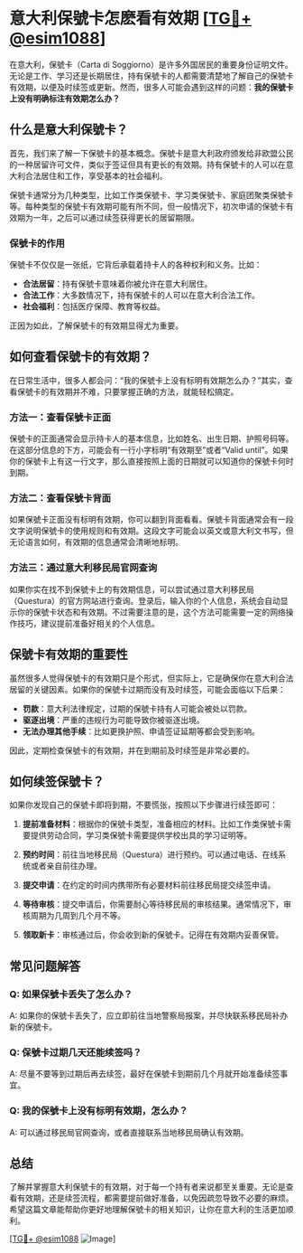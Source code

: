 # 意大利保號卡怎麽看有效期 [[TG💪+ @esim1088](https://t.me/s/esim1088)]

在意大利，保號卡（Carta di Soggiorno）是许多外国居民的重要身份证明文件。无论是工作、学习还是长期居住，持有保號卡的人都需要清楚地了解自己的保號卡有效期，以便及时续签或更新。然而，很多人可能会遇到这样的问题：**我的保號卡上没有明确标注有效期怎么办？**

## 什么是意大利保號卡？

首先，我们来了解一下保號卡的基本概念。保號卡是意大利政府颁发给非欧盟公民的一种居留许可文件，类似于签证但具有更长的有效期。持有保號卡的人可以在意大利合法居住和工作，享受基本的社会福利。

保號卡通常分为几种类型，比如工作类保號卡、学习类保號卡、家庭团聚类保號卡等。每种类型的保號卡有效期可能有所不同，但一般情况下，初次申请的保號卡有效期为一年，之后可以通过续签获得更长的居留期限。

### 保號卡的作用

保號卡不仅仅是一张纸，它背后承载着持卡人的各种权利和义务。比如：

- **合法居留**：持有保號卡意味着你被允许在意大利居住。
- **合法工作**：大多数情况下，持有保號卡的人可以在意大利合法工作。
- **社会福利**：包括医疗保障、教育等权益。

正因为如此，了解保號卡的有效期显得尤为重要。

## 如何查看保號卡的有效期？

在日常生活中，很多人都会问：“我的保號卡上没有标明有效期怎么办？”其实，查看保號卡的有效期并不难，只要掌握正确的方法，就能轻松搞定。

### 方法一：查看保號卡正面

保號卡的正面通常会显示持卡人的基本信息，比如姓名、出生日期、护照号码等。在这部分信息的下方，可能会有一行小字标明“有效期至”或者“Valid until”。如果你的保號卡上有这一行文字，那么直接按照上面的日期就可以知道你的保號卡何时到期。

### 方法二：查看保號卡背面

如果保號卡正面没有标明有效期，你可以翻到背面看看。保號卡背面通常会有一段文字说明保號卡的使用规则和有效期。这段文字可能会以英文或意大利文书写，但无论语言如何，有效期的信息通常会清晰地标明。

### 方法三：通过意大利移民局官网查询

如果你实在找不到保號卡上的有效期信息，可以尝试通过意大利移民局（Questura）的官方网站进行查询。登录后，输入你的个人信息，系统会自动显示你的保號卡状态和有效期。不过需要注意的是，这个方法可能需要一定的网络操作技巧，建议提前准备好相关的个人信息。

## 保號卡有效期的重要性

虽然很多人觉得保號卡的有效期只是个形式，但实际上，它是确保你在意大利合法居留的关键因素。如果你的保號卡过期而没有及时续签，可能会面临以下后果：

- **罚款**：意大利法律规定，过期的保號卡持有人可能会被处以罚款。
- **驱逐出境**：严重的违规行为可能导致你被驱逐出境。
- **无法办理其他手续**：比如更换护照、申请签证延期等都会受到影响。

因此，定期检查保號卡的有效期，并在到期前及时续签是非常必要的。

## 如何续签保號卡？

如果你发现自己的保號卡即将到期，不要慌张，按照以下步骤进行续签即可：

1. **提前准备材料**：根据你的保號卡类型，准备相应的材料。比如工作类保號卡需要提供劳动合同，学习类保號卡需要提供学校出具的学习证明等。

2. **预约时间**：前往当地移民局（Questura）进行预约。可以通过电话、在线系统或者亲自前往办理。

3. **提交申请**：在约定的时间内携带所有必要材料前往移民局提交续签申请。

4. **等待审核**：提交申请后，你需要耐心等待移民局的审核结果。通常情况下，审核周期为几周到几个月不等。

5. **领取新卡**：审核通过后，你会收到新的保號卡。记得在有效期内妥善保管。

## 常见问题解答

### Q: 如果保號卡丢失了怎么办？
A: 如果你的保號卡丢失了，应立即前往当地警察局报案，并尽快联系移民局补办新的保號卡。

### Q: 保號卡过期几天还能续签吗？
A: 尽量不要等到过期后再去续签，最好在保號卡到期前几个月就开始准备续签事宜。

### Q: 我的保號卡上没有标明有效期，怎么办？
A: 可以通过移民局官网查询，或者直接联系当地移民局确认有效期。

## 总结

了解并掌握意大利保號卡的有效期，对于每一个持有者来说都至关重要。无论是查看有效期，还是续签流程，都需要提前做好准备，以免因疏忽导致不必要的麻烦。希望这篇文章能帮助你更好地理解保號卡的相关知识，让你在意大利的生活更加顺利。

[[TG💪+ @esim1088](https://t.me/s/esim1088) ![Image](https://i.postimg.cc/4NQfJmqS/Snipaste-2025-05-13-00-14-12.png)]